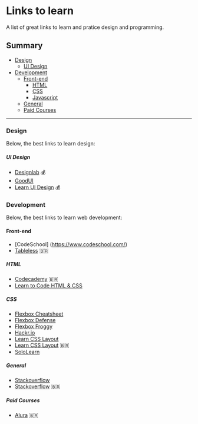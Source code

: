 # Links to learn
A list of great links to learn and pratice design and programming.

## Summary
- [Design](#design)
  - [UI Design](#ui-design)
- [Development](#development)
  - [Front-end](#front-end)
    - [HTML](#html)
    - [CSS](#css)
    - [Javascript](#javascript)
  - [General](#general)
  - [Paid Courses](#paid-courses)

----

### Design
Below, the best links to learn design:

##### UI Design
- [Designlab](http://trydesignlab.com) :moneybag:
- [GoodUI](http://goodui.org/)
- [Learn UI Design](http://learnui.design/) :moneybag:

### Development
Below, the best links to learn web development:

#### Front-end
- [CodeSchool] (https://www.codeschool.com/)
- [Tableless](https://tableless.com.br/) :brazil:

##### HTML
- [Codecademy](https://www.codecademy.com/pt-BR/learn/web) :brazil:
- [Learn to Code HTML & CSS](http://learn.shayhowe.com/html-css/getting-to-know-html/)

##### CSS
- [Flexbox Cheatsheet](http://yoksel.github.io/flex-cheatsheet/)
- [Flexbox Defense](http://www.flexboxdefense.com/)
- [Flexbox Froggy](http://flexboxfroggy.com/)
- [Hackr.io](https://hackr.io/tutorials/learn-css)
- [Learn CSS Layout](http://learnlayout.com/)
- [Learn CSS Layout](http://pt-pt.learnlayout.com/) :brazil:
- [SoloLearn](https://www.sololearn.com/Course/CSS/)

##### General
- [Stackoverflow](http://stackoverflow.com/)
- [Stackoverflow](https://pt.stackoverflow.com/) :brazil:

##### Paid Courses
- [Alura](https://www.alura.com.br/) :brazil:
